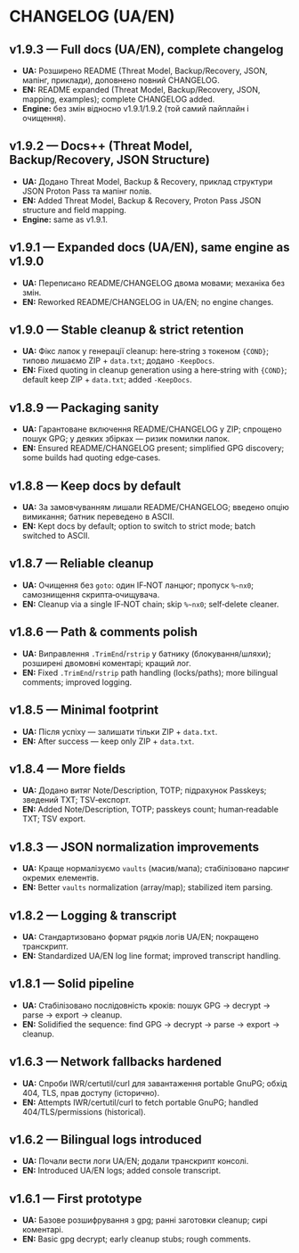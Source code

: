 # CHANGELOG (UA/EN)

## v1.9.3 — Full docs (UA/EN), complete changelog
- **UA:** Розширено README (Threat Model, Backup/Recovery, JSON, мапінг, приклади), доповнено повний CHANGELOG.
- **EN:** README expanded (Threat Model, Backup/Recovery, JSON, mapping, examples); complete CHANGELOG added.
- **Engine:** без змін відносно v1.9.1/1.9.2 (той самий пайплайн і очищення).

## v1.9.2 — Docs++ (Threat Model, Backup/Recovery, JSON Structure)
- **UA:** Додано Threat Model, Backup & Recovery, приклад структури JSON Proton Pass та мапінг полів.
- **EN:** Added Threat Model, Backup & Recovery, Proton Pass JSON structure and field mapping.
- **Engine:** same as v1.9.1.

## v1.9.1 — Expanded docs (UA/EN), same engine as v1.9.0
- **UA:** Переписано README/CHANGELOG двома мовами; механіка без змін.
- **EN:** Reworked README/CHANGELOG in UA/EN; no engine changes.

## v1.9.0 — Stable cleanup & strict retention
- **UA:** Фікс лапок у генерації cleanup: here‑string з токеном `{COND}`; типово лишаємо ZIP + `data.txt`; додано `-KeepDocs`.
- **EN:** Fixed quoting in cleanup generation using a here‑string with `{COND}`; default keep ZIP + `data.txt`; added `-KeepDocs`.

## v1.8.9 — Packaging sanity
- **UA:** Гарантоване включення README/CHANGELOG у ZIP; спрощено пошук GPG; у деяких збірках — ризик помилки лапок.
- **EN:** Ensured README/CHANGELOG present; simplified GPG discovery; some builds had quoting edge‑cases.

## v1.8.8 — Keep docs by default
- **UA:** За замовчуванням лишали README/CHANGELOG; введено опцію вимикання; батник переведено в ASCII.
- **EN:** Kept docs by default; option to switch to strict mode; batch switched to ASCII.

## v1.8.7 — Reliable cleanup
- **UA:** Очищення без `goto`: один IF‑NOT ланцюг; пропуск `%~nx0`; самознищення скрипта‑очищувача.
- **EN:** Cleanup via a single IF‑NOT chain; skip `%~nx0`; self‑delete cleaner.

## v1.8.6 — Path & comments polish
- **UA:** Виправлення `.TrimEnd`/`rstrip` у батнику (блокування/шляхи); розширені двомовні коментарі; кращий лог.
- **EN:** Fixed `.TrimEnd`/`rstrip` path handling (locks/paths); more bilingual comments; improved logging.

## v1.8.5 — Minimal footprint
- **UA:** Після успіху — залишати тільки ZIP + `data.txt`.
- **EN:** After success — keep only ZIP + `data.txt`.

## v1.8.4 — More fields
- **UA:** Додано витяг Note/Description, TOTP; підрахунок Passkeys; зведений TXT; TSV‑експорт.
- **EN:** Added Note/Description, TOTP; passkeys count; human‑readable TXT; TSV export.

## v1.8.3 — JSON normalization improvements
- **UA:** Краще нормалізуємо `vaults` (масив/мапа); стабілізовано парсинг окремих елементів.
- **EN:** Better `vaults` normalization (array/map); stabilized item parsing.

## v1.8.2 — Logging & transcript
- **UA:** Стандартизовано формат рядків логів UA/EN; покращено транскрипт.
- **EN:** Standardized UA/EN log line format; improved transcript handling.

## v1.8.1 — Solid pipeline
- **UA:** Стабілізовано послідовність кроків: пошук GPG → decrypt → parse → export → cleanup.
- **EN:** Solidified the sequence: find GPG → decrypt → parse → export → cleanup.

## v1.6.3 — Network fallbacks hardened
- **UA:** Спроби IWR/certutil/curl для завантаження portable GnuPG; обхід 404, TLS, прав доступу (історично).
- **EN:** Attempts IWR/certutil/curl to fetch portable GnuPG; handled 404/TLS/permissions (historical).

## v1.6.2 — Bilingual logs introduced
- **UA:** Почали вести логи UA/EN; додали транскрипт консолі.
- **EN:** Introduced UA/EN logs; added console transcript.

## v1.6.1 — First prototype
- **UA:** Базове розшифрування з gpg; ранні заготовки cleanup; сирі коментарі.
- **EN:** Basic gpg decrypt; early cleanup stubs; rough comments.
